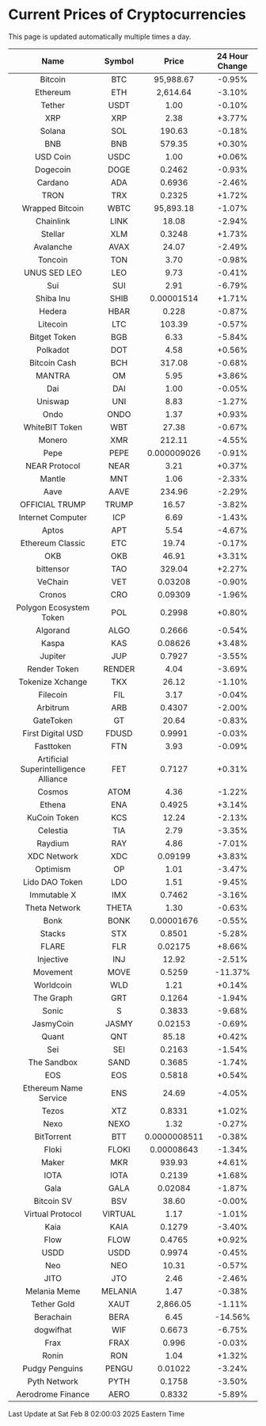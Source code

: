 # Current Prices of Cryptocurrencies
This page is updated automatically multiple times a day.

| Name | Symbol | Price | 24 Hour Change |
| :---: |:---:| :---: | :---: |
| Bitcoin | BTC | 95,988.67 | -0.95% |
| Ethereum | ETH | 2,614.64 | -3.10% |
| Tether | USDT | 1.00 | -0.10% |
| XRP | XRP | 2.38 | +3.77% |
| Solana | SOL | 190.63 | -0.18% |
| BNB | BNB | 579.35 | +0.30% |
| USD Coin | USDC | 1.00 | +0.06% |
| Dogecoin | DOGE | 0.2462 | -0.93% |
| Cardano | ADA | 0.6936 | -2.46% |
| TRON | TRX | 0.2325 | +1.72% |
| Wrapped Bitcoin | WBTC | 95,893.18 | -1.07% |
| Chainlink | LINK | 18.08 | -2.94% |
| Stellar | XLM | 0.3248 | +1.73% |
| Avalanche | AVAX | 24.07 | -2.49% |
| Toncoin | TON | 3.70 | -0.98% |
| UNUS SED LEO | LEO | 9.73 | -0.41% |
| Sui | SUI | 2.91 | -6.79% |
| Shiba Inu | SHIB | 0.00001514 | +1.71% |
| Hedera | HBAR | 0.228 | -0.87% |
| Litecoin | LTC | 103.39 | -0.57% |
| Bitget Token | BGB | 6.33 | -5.84% |
| Polkadot | DOT | 4.58 | +0.56% |
| Bitcoin Cash | BCH | 317.08 | -0.68% |
| MANTRA | OM | 5.95 | +3.86% |
| Dai | DAI | 1.00 | -0.05% |
| Uniswap | UNI | 8.83 | -1.27% |
| Ondo | ONDO | 1.37 | +0.93% |
| WhiteBIT Token | WBT | 27.38 | -0.67% |
| Monero | XMR | 212.11 | -4.55% |
| Pepe | PEPE | 0.000009026 | -0.91% |
| NEAR Protocol | NEAR | 3.21 | +0.37% |
| Mantle | MNT | 1.06 | -2.33% |
| Aave | AAVE | 234.96 | -2.29% |
| OFFICIAL TRUMP | TRUMP | 16.57 | -3.82% |
| Internet Computer | ICP | 6.69 | -1.43% |
| Aptos | APT | 5.54 | -4.67% |
| Ethereum Classic | ETC | 19.74 | -0.17% |
| OKB | OKB | 46.91 | +3.31% |
| bittensor | TAO | 329.04 | +2.27% |
| VeChain | VET | 0.03208 | -0.90% |
| Cronos | CRO | 0.09309 | -1.96% |
| Polygon Ecosystem Token | POL | 0.2998 | +0.80% |
| Algorand | ALGO | 0.2666 | -0.54% |
| Kaspa | KAS | 0.08626 | +3.48% |
| Jupiter | JUP | 0.7927 | -3.55% |
| Render Token | RENDER | 4.04 | -3.69% |
| Tokenize Xchange | TKX | 26.12 | -1.10% |
| Filecoin | FIL | 3.17 | -0.04% |
| Arbitrum | ARB | 0.4307 | -2.00% |
| GateToken | GT | 20.64 | -0.83% |
| First Digital USD | FDUSD | 0.9991 | -0.03% |
| Fasttoken | FTN | 3.93 | -0.09% |
| Artificial Superintelligence Alliance | FET | 0.7127 | +0.31% |
| Cosmos | ATOM | 4.36 | -1.22% |
| Ethena | ENA | 0.4925 | +3.14% |
| KuCoin Token | KCS | 12.24 | -2.13% |
| Celestia | TIA | 2.79 | -3.35% |
| Raydium | RAY | 4.86 | -7.01% |
| XDC Network | XDC | 0.09199 | +3.83% |
| Optimism | OP | 1.01 | -3.47% |
| Lido DAO Token | LDO | 1.51 | -9.45% |
| Immutable X | IMX | 0.7462 | -3.16% |
| Theta Network | THETA | 1.30 | -0.63% |
| Bonk | BONK | 0.00001676 | -0.55% |
| Stacks | STX | 0.8501 | -5.28% |
| FLARE | FLR | 0.02175 | +8.66% |
| Injective | INJ | 12.92 | -2.51% |
| Movement | MOVE | 0.5259 | -11.37% |
| Worldcoin | WLD | 1.21 | +0.14% |
| The Graph | GRT | 0.1264 | -1.94% |
| Sonic | S | 0.3833 | -9.68% |
| JasmyCoin | JASMY | 0.02153 | -0.69% |
| Quant | QNT | 85.18 | +0.42% |
| Sei | SEI | 0.2163 | -1.54% |
| The Sandbox | SAND | 0.3685 | -1.74% |
| EOS | EOS | 0.5818 | +0.54% |
| Ethereum Name Service | ENS | 24.69 | -4.05% |
| Tezos | XTZ | 0.8331 | +1.02% |
| Nexo | NEXO | 1.32 | -0.27% |
| BitTorrent | BTT | 0.0000008511 | -0.38% |
| Floki | FLOKI | 0.00008643 | -1.34% |
| Maker | MKR | 939.93 | +4.61% |
| IOTA | IOTA | 0.2139 | +1.68% |
| Gala | GALA | 0.02084 | -1.87% |
| Bitcoin SV | BSV | 38.60 | -0.00% |
| Virtual Protocol | VIRTUAL | 1.17 | -1.01% |
| Kaia | KAIA | 0.1279 | -3.40% |
| Flow | FLOW | 0.4765 | +0.92% |
| USDD | USDD | 0.9974 | -0.45% |
| Neo | NEO | 10.31 | -0.57% |
| JITO | JTO | 2.46 | -2.46% |
| Melania Meme | MELANIA | 1.47 | -0.38% |
| Tether Gold | XAUT | 2,866.05 | -1.11% |
| Berachain | BERA | 6.45 | -14.56% |
| dogwifhat | WIF | 0.6673 | -6.75% |
| Frax | FRAX | 0.996 | -0.03% |
| Ronin | RON | 1.04 | +1.32% |
| Pudgy Penguins | PENGU | 0.01022 | -3.24% |
| Pyth Network | PYTH | 0.1758 | -3.50% |
| Aerodrome Finance | AERO | 0.8332 | -5.89% |

Last Update at Sat Feb  8 02:00:03 2025 Eastern Time